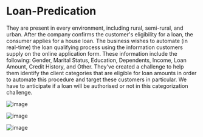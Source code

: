 # Loan-Predication

They are present in every environment, including rural, semi-rural, and urban. After the company confirms the customer's eligibility for a loan, the consumer applies for a house loan. The business wishes to automate (in real-time) the loan qualifying process using the information customers supply on the online application form. These information include the following: Gender, Marital Status, Education, Dependents, Income, Loan Amount, Credit History, and Other. They've created a challenge to help them identify the client categories that are eligible for loan amounts in order to automate this procedure and target these customers in particular.
We have to anticipate if a loan will be authorised or not in this categorization challenge.

![image](https://user-images.githubusercontent.com/67463977/230594132-03816381-3cd8-40f2-ba88-e0ec046aba8b.png)

![image](https://user-images.githubusercontent.com/67463977/230594787-a0c36f73-d7df-4928-ac7a-29589a4a556c.png)


![image](https://user-images.githubusercontent.com/67463977/230594849-4c57f1e7-b116-4967-95a7-b53569b812d2.png)

